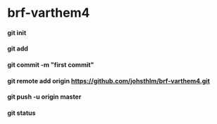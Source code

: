 # brf-varthem4

#### git init
#### git add <files>
#### git commit -m "first commit"
#### git remote add origin https://github.com/johsthlm/brf-varthem4.git
#### git push -u origin master

#### git status
